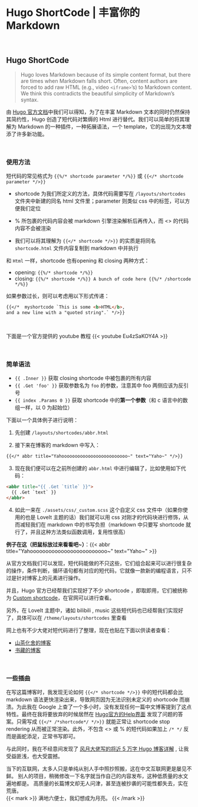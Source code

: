 # Hugo ShortCode | 丰富你的 Markdown


<!--more-->
<br>

## Hugo ShortCode

> Hugo loves Markdown because of its simple content format, but there are times  when Markdown falls short. Often, content authors are forced to add raw HTML  (e.g., video `<iframe>`’s) to Markdown content. We think this contradicts the beautiful simplicity of Markdown’s syntax.

由 [Hugo 官方文档](https://gohugo.io/content-management/shortcodes/)中我们可以得知，为了在丰富 Markdown 文本的同时仍然保持其简约性，Hugo 创造了短代码对繁缛的 Html 进行替代。我们可以简单的将其理解为 Markdown 的一种插件，一种拓展语法，一个 template，它的出现为文本增添了许多新功能。

<br>

### 使用方法

短代码的常见格式为 `{{%/* shortcode parameter */%}}` 或 `{{</* shortcode parameter */>}}`

- shortcode 为我们所定义的方法，具体代码需要写在 `/layouts/shortcodes` 文件夹中新建的同名 html 文件里；parameter 则类似 css 中的标签，可以方便我们定位

- % 所包裹的代码内容会被 markdown 引擎渲染解析后再传入，而 <> 的代码内容不会被渲染
- 我们可以将其理解为 `{{</* shortcode */>}}` 的实质是将同名 `shortcode.html` 文件内容复制到 markdown 中并执行

和 `Html` 一样，shortcode 也有opening 和 closing 两种方式：

- opening: `{{%/* shortcode */%}}`
- closing: `{{%/* shortcode */%}} A bunch of code here {{%/* /shortcode */%}}`

如果参数过长，则可以考虑用以下形式传递：

```markdown
{{</*  myshortcode `This is some <b>HTML</b>,
and a new line with a "quoted string".` */>}}
```

<br>

下面是一个官方提供的 youtube 教程
{{< youtube Eu4zSaKOY4A >}}

<br>

### 简单语法

- `{{ .Inner }}` 获取 closing shortcode 中被包裹的所有内容
- `{{ .Get 'foo' }}` 获取参数名为 `foo` 的参数，注意其中 foo 两侧应该为反引号
- `{{ index .Params 0 }}` 获取 shortcode 中的**第一个参数**（和 c 语言中的数组一样，以 0 为起始位）

下面以一个具体例子进行说明：

1. 先创建 `/layouts/shortcodes/abbr.html`


2. 接下来在博客的 markdown 中写入：

```markdown
{{</* abbr title="Yahooooooooooooooooooooooooo~" text="Yaho~" */>}}
```

3. 现在我们便可以在之前所创建的 `abbr.html` 中进行编辑了，比如使用如下代码：

```html
<abbr title="{{ .Get `title` }}">
  {{ .Get `text` }}
</abbr>
```

4. 如此一来在 `./assets/css/_custom.scss` 这个自定义 css 文件中（如果你使用的也是 LoveIt 主题的话）我们就可以用 css 对刚才的代码块进行修饰，从而减轻我们在 markdown 中的书写负担（markdown 中只要写 shortcode 就行了，并且这种方法类似函数调用，复用性很高）

**例子在这（把鼠标放过来看看吧~）**：{{< abbr title="Yahooooooooooooooooooooooooo~" text="Yaho~" >}}

从官方文档我们可以发现，短代码能做的不只这些，它们组合起来可以进行很复杂的操作，条件判断，循环语句都有对应的短代码，它就像一款新的编程语言，只不过是针对博客上的元素进行操作。

并且，Hugo 官方已经帮我们实现好了不少 shortcode ，即取即用，它们被统称为 [Custom shortcode](https://gohugo.io/templates/shortcode-templates/)，在官网可以进行查看。

另外，在 LoveIt 主题中，诸如 bilibili , music 这些短代码也已经帮我们实现好了，具体可以在 `/theme/layouts/shortcodes` 里查看

网上也有不少大佬对短代码进行了整理，现在也贴在下面以供读者查看：
- [山茶化舍的博客](https://irithys.com/p/hugo-shortcode-list)
- [书藏的博客](https://shuzang.github.io/2019/hugo-blog-article-write)

<br>

### 一些插曲
在写这篇博客时，我发现无论如何 `{{</* shortcode */>}}` 中的短代码都会比 markdown 语法更快渲染出来，导致网页因为无法识别未定义的 shortcode 而崩溃。为此我在 Google 上查了一个多小时，没有发现任何一篇中文博客提到了这点特性。最终在我将要放弃的时候居然在 [Hugo官方的Help界面](https://discourse.gohugo.io/t/how-to-write-text-shortcodes-so-it-will-not-rendering-as-shortcodes-in-markdown/20203) 发现了问题的答案。只需写成 `{{</* /*shortcode*/ */>}}` 就能正常让 shortcode stop rendering 从而被正常渲染。此外，不包含 <> 或 % 的短代码如果加上 `/* */` 反而是画蛇添足，正常书写即可。

与此同时，我在不经意间发现了 [风月大佬写的将近 5 万字 Hugo 博客详解](https://kuang.netlify.app/blog/hugo.html) , 让我受益匪浅，也大受震撼。

当下的互联网，太多人只是单纯从别人手中照抄照搬，这在中文互联网更是屡见不鲜。
别人的项目，稍微修改一下名字就当作自己的内容发布，这种低质量的水文遍地都是。
高质量的长篇博文却无人问津，甚至连被抄袭的可能性都失去，实在荒唐。
<br>
{{< mark >}}
满地六便士，我幻想成为月亮。
{{< /mark >}}

